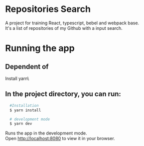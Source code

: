 # Repositories Search

A project for training React, typescript, bebel and webpack base. \
It's a list of repositories of my Github with a input search.

# Running the app

## Dependent of 
Install yarn\

## In the project directory, you can run:

```bash
  #Installation
  $ yarn install

  # development mode
  $ yarn dev
```

Runs the app in the development mode.\
Open [http://localhost:8080](http://localhost:8080) to view it in your browser.